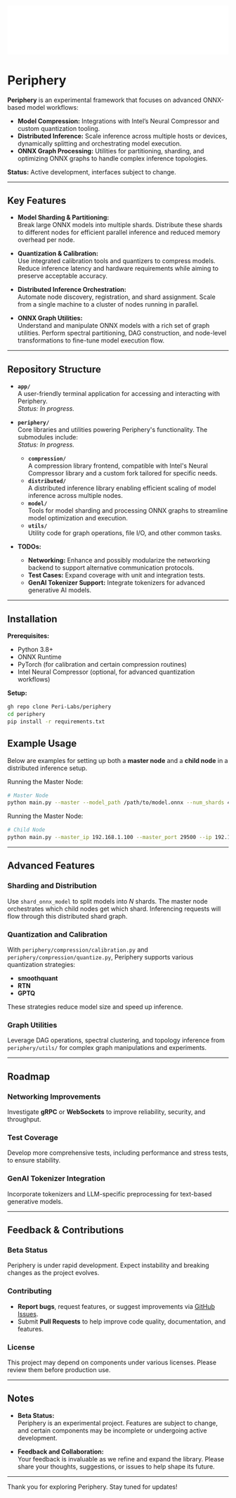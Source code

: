 ![Periphery Logo](/periphery_logo.png)

# Periphery

**Periphery** is an experimental framework that focuses on advanced ONNX-based model workflows:

- **Model Compression:** Integrations with Intel’s Neural Compressor and custom quantization tooling.  
- **Distributed Inference:** Scale inference across multiple hosts or devices, dynamically splitting and orchestrating model execution.  
- **ONNX Graph Processing:** Utilities for partitioning, sharding, and optimizing ONNX graphs to handle complex inference topologies.

**Status:** Active development, interfaces subject to change.

---

## Key Features

- **Model Sharding & Partitioning:**  
  Break large ONNX models into multiple shards. Distribute these shards to different nodes for efficient parallel inference and reduced memory overhead per node.

- **Quantization & Calibration:**  
  Use integrated calibration tools and quantizers to compress models. Reduce inference latency and hardware requirements while aiming to preserve acceptable accuracy.

- **Distributed Inference Orchestration:**  
  Automate node discovery, registration, and shard assignment. Scale from a single machine to a cluster of nodes running in parallel.

- **ONNX Graph Utilities:**  
  Understand and manipulate ONNX models with a rich set of graph utilities. Perform spectral partitioning, DAG construction, and node-level transformations to fine-tune model execution flow.

---

## Repository Structure

- **`app/`**  
  A user-friendly terminal application for accessing and interacting with Periphery.  
  *Status: In progress.*

- **`periphery/`**  
  Core libraries and utilities powering Periphery's functionality. The submodules include:  
  *Status: In progress.*
  - **`compression/`**  
    A compression library frontend, compatible with Intel's Neural Compressor library and a custom fork tailored for specific needs.  
  - **`distributed/`**  
    A distributed inference library enabling efficient scaling of model inference across multiple nodes.  
  - **`model/`**  
    Tools for model sharding and processing ONNX graphs to streamline model optimization and execution.  
  - **`utils/`**  
    Utility code for graph operations, file I/O, and other common tasks.

- **TODOs:**
  - **Networking:** Enhance and possibly modularize the networking backend to support alternative communication protocols.
  - **Test Cases:** Expand coverage with unit and integration tests.
  - **GenAI Tokenizer Support:** Integrate tokenizers for advanced generative AI models.

---

## Installation

**Prerequisites:**
- Python 3.8+
- ONNX Runtime
- PyTorch (for calibration and certain compression routines)
- Intel Neural Compressor (optional, for advanced quantization workflows)

**Setup:**
```bash
gh repo clone Peri-Labs/periphery
cd periphery
pip install -r requirements.txt
```

## Example Usage

Below are examples for setting up both a **master node** and a **child node** in a distributed inference setup.

Running the Master Node:
```bash
# Master Node
python main.py --master --model_path /path/to/model.onnx --num_shards 4
```

Running the Master Node:
```bash
# Child Node
python main.py --master_ip 192.168.1.100 --master_port 29500 --ip 192.168.1.101 --port 29501
```
---

## Advanced Features

### Sharding and Distribution
Use `shard_onnx_model` to split models into *N* shards. The master node orchestrates which child nodes get which shard. Inferencing requests will flow through this distributed shard graph.

### Quantization and Calibration
With `periphery/compression/calibration.py` and `periphery/compression/quantize.py`, Periphery supports various quantization strategies:
- **smoothquant**
- **RTN**
- **GPTQ**

These strategies reduce model size and speed up inference.

### Graph Utilities
Leverage DAG operations, spectral clustering, and topology inference from `periphery/utils/` for complex graph manipulations and experiments.

---

## Roadmap

### Networking Improvements
Investigate **gRPC** or **WebSockets** to improve reliability, security, and throughput.

### Test Coverage
Develop more comprehensive tests, including performance and stress tests, to ensure stability.

### GenAI Tokenizer Integration
Incorporate tokenizers and LLM-specific preprocessing for text-based generative models.

---

## Feedback & Contributions

### Beta Status
Periphery is under rapid development. Expect instability and breaking changes as the project evolves.

### Contributing
- **Report bugs**, request features, or suggest improvements via [GitHub Issues](#).
- Submit **Pull Requests** to help improve code quality, documentation, and features.

### License
This project may depend on components under various licenses. Please review them before production use.

---

## Notes

- **Beta Status:**  
  Periphery is an experimental project. Features are subject to change, and certain components may be incomplete or undergoing active development.  

- **Feedback and Collaboration:**  
  Your feedback is invaluable as we refine and expand the library. Please share your thoughts, suggestions, or issues to help shape its future.

---

Thank you for exploring Periphery. Stay tuned for updates!

